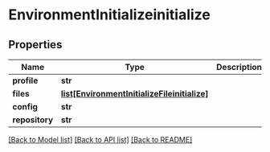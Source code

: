 # EnvironmentInitializeinitialize

## Properties
Name | Type | Description | Notes
------------ | ------------- | ------------- | -------------
**profile** | **str** |  | 
**files** | [**list[EnvironmentInitializeFileinitialize]**](EnvironmentInitializeFileinitialize.md) |  | 
**config** | **str** |  | 
**repository** | **str** |  | 

[[Back to Model list]](../README.md#documentation-for-models) [[Back to API list]](../README.md#documentation-for-api-endpoints) [[Back to README]](../README.md)


